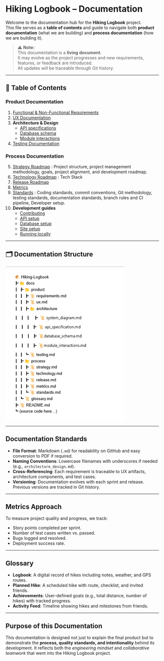 # Hiking Logbook – Documentation

Welcome to the documentation hub for the **Hiking Logbook** project.  
This file serves as a **table of contents** and guide to navigate both **product documentation** (what we are building) and **process documentation** (how we are building it).  

> ⚠️ **Note:**  
> This documentation is a **living document**.  
> It may evolve as the project progresses and new requirements, features, or feedback are introduced.  
> All updates will be traceable through Git history.


---

## 📖 Table of Contents

### Product Documentation
1. [Functional & Non-Functional Requirements](https://hikers-for-life.github.io/Hiking-Logbook/product/requirements.html)
2. [UX Documentation](https://hikers-for-life.github.io/Hiking-Logbook/product/ux.html)
3. **Architecture & Design**
     - [API specifications](https://hikers-for-life.github.io/Hiking-Logbook/product/architecture/api_specifications.html)
     - [Database schema](https://hikers-for-life.github.io/Hiking-Logbook/product/architecture/database_schema.html)
     - [Module interactions](https://hikers-for-life.github.io/Hiking-Logbook/product/architecture/module_interactions.html)
4. [Testing Documentation](https://hikers-for-life.github.io/Hiking-Logbook/product/testing.html)

### Process Documentation
5. [Strategy Roadmap](https://hikers-for-life.github.io/Hiking-Logbook/process/strategy.html) : Project structure, project management           methodology, goals, project alignment, and development roadmap. 
6. [Technology Roadmap](https://hikers-for-life.github.io/Hiking-Logbook/process/technology.html) : Tech Stack
7. [Release Roadmap](https://hikers-for-life.github.io/Hiking-Logbook/process/release.html)
8. [Metrics](https://hikers-for-life.github.io/Hiking-Logbook/process/metrics.html)
9. [Standards](https://hikers-for-life.github.io/Hiking-Logbook/process/standards.html) : Coding standards, commit conventions, Git           methodology, testing standards, documentation standards, branch rules and CI pipeline, Developer setup.
10. **Development guides**
      - [Contributing](https://hikers-for-life.github.io/Hiking-Logbook/process/development/contributing.html)
      - [API setup](https://hikers-for-life.github.io/Hiking-Logbook/process/development/api_setup.html)
      - [Database setup](https://hikers-for-life.github.io/Hiking-Logbook/process/development/database_setup.html)
      - [Site setup](https://hikers-for-life.github.io/Hiking-Logbook/process/development/site_setup.html)
      - [Running locally](https://hikers-for-life.github.io/Hiking-Logbook/process/development/running_locally.html)



---

## 🗂 Documentation Structure

![text](doc_structure.png)  



---

##  Documentation Standards

- **File Format**: Markdown (`.md`) for readability on GitHub and easy conversion to PDF if required.  
- **Naming Conventions**: Lowercase filenames with underscores if needed (e.g., `architecture_design.md`).  
- **Cross-Referencing**: Each requirement is traceable to UX artifacts, architecture components, and test cases.  
- **Versioning**: Documentation evolves with each sprint and release. Previous versions are tracked in Git history.  

---

##  Metrics Approach

To measure project quality and progress, we track:
- Story points completed per sprint.  
- Number of test cases written vs. passed.  
- Bugs logged and resolved.  
- Deployment success rate.  

---

##  Glossary

- **Logbook**: A digital record of hikes including notes, weather, and GPS routes.  
- **Planned Hike**: A scheduled hike with route, checklist, and invited friends.  
- **Achievements**: User-defined goals (e.g., total distance, number of hikes) with tracked progress.  
- **Activity Feed**: Timeline showing hikes and milestones from friends.  

---

##  Purpose of this Documentation

This documentation is designed not just to explain the final product but to demonstrate the **process, quality standards, and intentionality** behind its development. It reflects both the *engineering mindset* and *collaborative teamwork* that went into the Hiking Logbook project.








